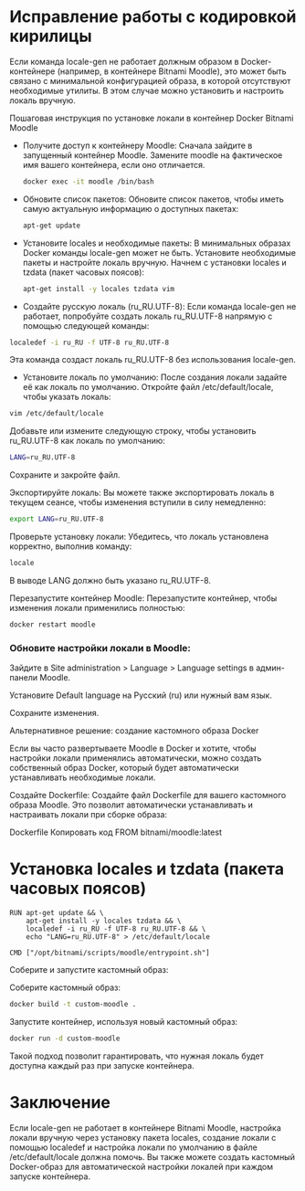 # Исправление работы с кодировкой кирилицы

Если команда locale-gen не работает должным образом в Docker-контейнере (например, в контейнере Bitnami Moodle), это может быть связано с минимальной конфигурацией образа, в которой отсутствуют необходимые утилиты. В этом случае можно установить и настроить локаль вручную.

Пошаговая инструкция по установке локали в контейнер Docker Bitnami Moodle

* Получите доступ к контейнеру Moodle: Сначала зайдите в запущенный контейнер Moodle. Замените moodle на фактическое имя вашего контейнера, если оно отличается.

    ```bash
    docker exec -it moodle /bin/bash
    ```
* Обновите список пакетов: Обновите список пакетов, чтобы иметь самую актуальную информацию о доступных пакетах:

    ```bash
    apt-get update
    ```

* Установите locales и необходимые пакеты: В минимальных образах Docker команды locale-gen может не быть. Установите необходимые пакеты и настройте локаль вручную. Начнем с установки locales и tzdata (пакет часовых поясов):

    ```bash
    apt-get install -y locales tzdata vim
    ```

* Создайте русскую локаль (ru_RU.UTF-8): Если команда locale-gen не работает, попробуйте создать локаль ru_RU.UTF-8 напрямую с помощью следующей команды:

```bash
localedef -i ru_RU -f UTF-8 ru_RU.UTF-8
```

Эта команда создаст локаль ru_RU.UTF-8 без использования locale-gen.

* Установите локаль по умолчанию: После создания локали задайте её как локаль по умолчанию. Откройте файл /etc/default/locale, чтобы указать локаль:

```bash
vim /etc/default/locale
```

Добавьте или измените следующую строку, чтобы установить ru_RU.UTF-8 как локаль по умолчанию:

```bash
LANG=ru_RU.UTF-8
```

Сохраните и закройте файл.

Экспортируйте локаль: Вы можете также экспортировать локаль в текущем сеансе, чтобы изменения вступили в силу немедленно:

```bash
export LANG=ru_RU.UTF-8
```

Проверьте установку локали: Убедитесь, что локаль установлена корректно, выполнив команду:

```bash
locale
```

В выводе LANG должно быть указано ru_RU.UTF-8.

Перезапустите контейнер Moodle: Перезапустите контейнер, чтобы изменения локали применились полностью:

```bash
docker restart moodle
```

### Обновите настройки локали в Moodle:

Зайдите в Site administration > Language > Language settings в админ-панели Moodle.

Установите Default language на Русский (ru) или нужный вам язык.

Сохраните изменения.

Альтернативное решение: создание кастомного образа Docker

Если вы часто развертываете Moodle в Docker и хотите, чтобы настройки локали применялись автоматически, можно создать собственный образ Docker, который будет автоматически устанавливать необходимые локали.

Создайте Dockerfile: Создайте файл Dockerfile для вашего кастомного образа Moodle. Это позволит автоматически устанавливать и настраивать локали при сборке образа:

Dockerfile
Копировать код
FROM bitnami/moodle:latest

# Установка locales и tzdata (пакета часовых поясов)
```
RUN apt-get update && \
    apt-get install -y locales tzdata && \
    localedef -i ru_RU -f UTF-8 ru_RU.UTF-8 && \
    echo "LANG=ru_RU.UTF-8" > /etc/default/locale

CMD ["/opt/bitnami/scripts/moodle/entrypoint.sh"]
```
Соберите и запустите кастомный образ:

Соберите кастомный образ:

```bash
docker build -t custom-moodle .
```

Запустите контейнер, используя новый кастомный образ:

```bash
docker run -d custom-moodle
```

Такой подход позволит гарантировать, что нужная локаль будет доступна каждый раз при запуске контейнера.

# Заключение
Если locale-gen не работает в контейнере Bitnami Moodle, настройка локали вручную через установку пакета locales, создание локали с помощью localedef и настройка локали по умолчанию в файле /etc/default/locale должна помочь. Вы также можете создать кастомный Docker-образ для автоматической настройки локалей при каждом запуске контейнера.